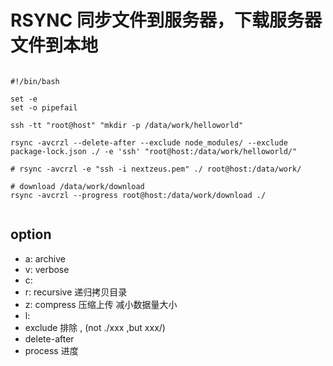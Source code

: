 # RSYNC 同步文件到服务器，下载服务器文件到本地

```

#!/bin/bash

set -e
set -o pipefail

ssh -tt "root@host" "mkdir -p /data/work/helloworld"

rsync -avcrzl --delete-after --exclude node_modules/ --exclude package-lock.json ./ -e 'ssh' "root@host:/data/work/helloworld/"

# rsync -avcrzl -e "ssh -i nextzeus.pem" ./ root@host:/data/work/

# download /data/work/download
rsync -avcrzl --progress root@host:/data/work/download ./


```

## option

- a: archive
- v: verbose
- c: 
- r: recursive 递归拷贝目录
- z: compress 压缩上传 减小数据量大小
- l: 
- exclude 排除 , (not ./xxx ,but xxx/)
- delete-after
- process 进度
